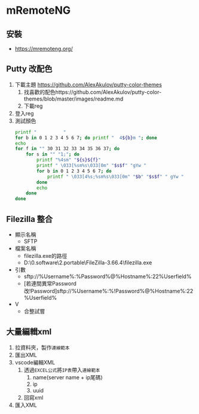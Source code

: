 # mRemoteNG 

## 安裝
* https://mremoteng.org/

## Putty 改配色
1. 下載主題 https://github.com/AlexAkulov/putty-color-themes
   1. 找喜歡的配色https://github.com/AlexAkulov/putty-color-themes/blob/master/images/readme.md
   2. 下載reg
2. 登入reg
3. 測試顏色
    ```sh
    printf "          "
    for b in 0 1 2 3 4 5 6 7; do printf "  4${b}m "; done
    echo
    for f in "" 30 31 32 33 34 35 36 37; do
        for s in "" "1;"; do
            printf "%4sm" "${s}${f}"
            printf " \033[%sm%s\033[0m" "$s$f" "gYw "
            for b in 0 1 2 3 4 5 6 7; do
                printf " \033[4%s;%sm%s\033[0m" "$b" "$s$f" " gYw "
            done
            echo
        done
    done
    ```

## Filezilla 整合
* 顯示名稱
  * SFTP
* 檔案名稱
  * filezilla.exe的路徑
  * D:\0.software\2.portable\FileZilla-3.66.4\filezilla.exe
* 引數
  * sftp://%Username%:%Password%@%Hostname%:22%Userfield%
  * [若連間異常Password改!Password]sftp://%Username%:%!Password%@%Hostname%:22%Userfield% 
* V
  * 合整試嘗

## 大量編輯xml
1. 拉資料夾，製作`連線範本`
2. 匯出XML
3. vscode編輯XML
   1. 透過`EXCEL公式`將`IP表`帶入`連線範本`
      1. name(server name + ip尾碼)
      2. ip
      3. uuid
   2. 回寫xml
4. 匯入XML